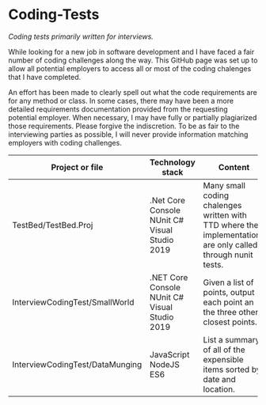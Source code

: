# Coding-Tests
*Coding tests primarily written for interviews.*
  
While looking for a new job in software development and I have faced a fair number of coding challenges along the way. This GitHub page was set up to allow all potential employers to access all or most of the coding chalenges that I have completed. 
  
An effort has been made to clearly spell out what the code requirements are for any method or class. In some cases, there may have been a more detailed requirements documentation provided from the requesting potential employer. When necessary, I may have fully or partially plagiarized those requirements. Please forgive the indiscretion. To be as fair to the interviewing parties as possible, I will never provide information matching employers with coding challenges. 
 
Project or file                 | Technology stack                              | Content
--------------------------------|-----------------------------------------------|------------
TestBed/TestBed.Proj            | .Net Core Console NUnit C# Visual Studio 2019 | Many small coding chalenges written with TTD where the implementations are only called through nunit tests.
InterviewCodingTest/SmallWorld  |.NET Core Console NUnit C# Visual Studio 2019  | Given a list of points, output each point an the three other closest points.
InterviewCodingTest/DataMunging | JavaScript NodeJS ES6                         | List a summary of all of the expensible items sorted by date and location.
